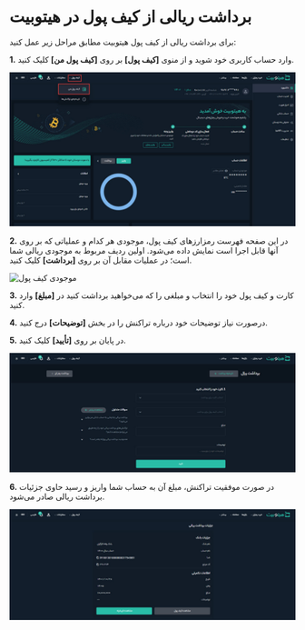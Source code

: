 # برداشت ریالی از کیف پول در هیتوبیت
برای برداشت ریالی از کیف پول هیتوبیت مطابق مراحل زیر عمل کنید:

**1.** وارد حساب کاربری خود شوید و از منوی **[کیف پول]** بر روی **[کیف پول من]** کلیک کنید.

![کیف پول من](./Images/my-wallet-menu.jpg)

**2.** در این صفحه فهرست رمزارزهای کیف پول، موجودی هر کدام و عملیاتی که بر روی آنها قابل اجرا است نمایش داده می‌شود. اولین ردیف مربوط به موجودی ریالی شما است؛ در عملیات مقابل آن بر روی **[برداشت]** کلیک کنید.

![موجودی کیف پول](./Images/wallet-balance.jpg)

**3.** کارت و کیف پول خود را انتخاب و مبلغی را که می‌خواهید برداشت کنید در **[مبلغ]**  وارد کنید.

**4.** درصورت نیاز توضیحات خود درباره تراکنش را در بخش **[توضیحات]** درج کنید.

**5.**  در پایان بر روی **[تأیید]** کلیک کنید.

![برداشت ریالی](./Images/fiat-withdraw.jpg)

**6.** در صورت موفقیت تراکنش، مبلغ آن به حساب شما واریز و رسید حاوی جزئیات برداشت ریالی صادر می‌شود.

![رسید برداشت ریالی](./Images/withdraw-receipt.jpg)


